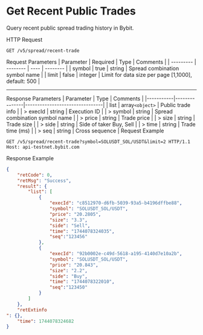 # Get Recent Public Trades
Query recent public spread trading history in Bybit.


HTTP Request
```http
GET /v5/spread/recent-trade
```

Request Parameters
| Parameter | Required | Type | Comments |
| --------- | -------- | ---- | -------- |
| symbol | true | string | Spread combination symbol name |
| limit | false | integer | Limit for data size per page [1,1000], default: 500 |

---


Response Parameters
| Parameter | Type          | Comments                       |
|-----------|---------------|--------------------------------|
| list      | array`<object>` | Public trade info              |
| > execId  | string        | Execution ID                   |
| > symbol  | string        | Spread combination symbol name |
| > price   | string        | Trade price                    |
| > size    | string        | Trade size                     |
| > side    | string        | Side of taker Buy, Sell        |
| > time    | string        | Trade time (ms)                |
| > seq     | string        | Cross sequence                 |
Request Example
```http
GET /v5/spread/recent-trade?symbol=SOLUSDT_SOL/USDT&limit=2 HTTP/1.1
Host: api-testnet.bybit.com
```

Response Example
```json
{
    "retCode": 0,
    "retMsg": "Success",
    "result": {
        "list": [
            {
                "execId": "c8512970-d6fb-5039-93a5-b4196dffbe88",
                "symbol": "SOLUSDT_SOL/USDT",
                "price": "20.2805",
                "size": "3.3",
                "side": "Sell",
                "time": "1744078324035",
                "seq":"123456"
            },
            {
                "execId": "92b0002e-c49d-5618-a195-4140d7e10a2b",
                "symbol": "SOLUSDT_SOL/USDT",
                "price": "20.843",
                "size": "2.2",
                "side": "Buy",
                "time": "1744078322010",
                "seq":"123450"
            }
        ]
    },
    "retExtinfo
": {},
    "time": 1744078324682
}
```


